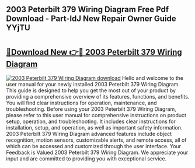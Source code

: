 ## 2003 Peterbilt 379 Wiring Diagram Free Pdf Download - Part-ldJ New Repair Owner Guide YYjTU

# <h2><a href="http://dfqhlzk.blite.top/?on=2003+Peterbilt+379+Wiring+Diagram">🔗Download New 👉🔴 2003 Peterbilt 379 Wiring Diagram</a></h2>

[![2003 Peterbilt 379 Wiring Diagram download](https://i.imgur.com/lujVjoI.png)](http://dfqhlzk.blite.top/?on=2003+Peterbilt+379+Wiring+Diagram)
Hello and welcome to the user manual for your newly installed 2003 Peterbilt 379 Wiring Diagram. This guide is designed to help you get the most out of your product by providing a comprehensive overview of its features, functions, and benefits. You will find clear instructions for operation, maintenance, and troubleshooting. Before using your 2003 Peterbilt 379 Wiring Diagram, please refer to this user manual for comprehensive instructions on product setup, operation, and troubleshooting. It includes clear instructions for installation, setup, and operation, as well as important safety information. 2003 Peterbilt 379 Wiring Diagram advanced features include object recognition, motion sensors, customizable alerts, and remote access, all of which can be accessed and customized through the user interface. Your Feedback is Valued 2003 Peterbilt 379 Wiring Diagram. We appreciate your input and are committed to providing you with exceptional service.
